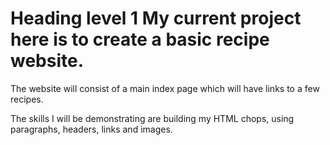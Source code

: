 # Heading level 1 My current project here is to create a basic recipe website.

The website will consist of a main index page which will have links to a few recipes.

The skills I will be demonstrating are building my HTML chops, using paragraphs, headers, links and images.